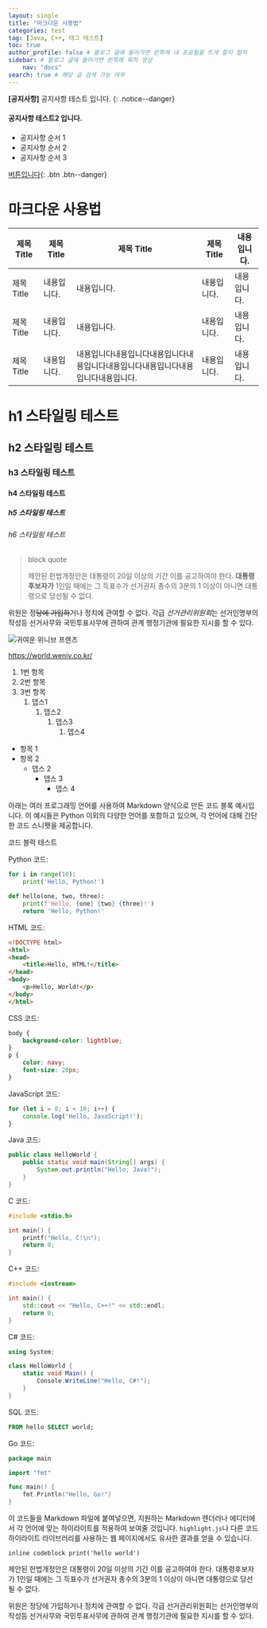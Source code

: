 ```yaml
---
layout: single
title: "마크다운 사용법"
categories: test
tag: [Java, C++, 태그 테스트] 
toc: true
author_profile: false # 블로그 글에 들어가면 왼쪽에 내 프로필을 뜨게 할지 말지
sidebar: # 블로그 글에 들어가면 왼쪽에 목차 생성
    nav: "docs" 
search: true # 해당 글 검색 가능 여부
---
```


**[공지사항]** 공지사항 테스트 입니다.
{: .notice--danger}

<div class= "notice--success"> <!--success = 초록색 -->
<h4>공지사항 테스트2 입니다.</h4>
<ul>
    <li> 공지사항 순서 1</li>
    <li> 공지사항 순서 2</li>
    <li> 공지사항 순서 3</li>
</ul>
</div>


[버튼입니다](https://google.com){: .btn .btn--danger} <!-- 버튼 추가 -->


# 마크다운 사용법

| 제목 Title | 제목 Title | 제목 Title                                  | 제목 Title | 내용입니다. |
| -------- | -------- | ----------------------------------------- | -------- | ------ |
| 제목 Title | 내용입니다.   | 내용입니다.                                    | 내용입니다.   | 내용입니다. |
| 제목 Title | 내용입니다.   | 내용입니다.                                    | 내용입니다.   | 내용입니다. |
| 제목 Title | 내용입니다.   | 내용입니다내용입니다내용입니다내용입니다내용입니다내용입니다내용입니다내용입니다. | 내용입니다.   | 내용입니다. |

# h1 스타일링 테스트

## h2 스타일링 테스트

### h3 스타일링 테스트

#### h4 스타일링 테스트

##### h5 스타일링 테스트

###### h6 스타일링 테스트

> block quote
>
> 제안된 헌법개정안은 대통령이 20일 이상의 기간 이를 공고하여야 한다. **대통령후보자가** 1인일 때에는 그 득표수가 선거권자 총수의 3분의 1 이상이 아니면 대통령으로 당선될 수 없다.

위원은 정~~당에 가입하~~거나 정치에 관여할 수 없다. 각급 *선거관리위원회*는 선거인명부의 작성등 선거사무와 국민투표사무에 관하여 관계 행정기관에 필요한 지시를 할 수 있다.


![귀여운 위니브 프렌즈 ](https://cdn.inflearn.com/public/files/posts/8d4983fa-7dd4-4322-9a56-83df1c8d26bc/%EC%9C%84%EB%8B%88%EB%B8%8C%EC%A6%88.png)

https://world.weniv.co.kr/

1. 1번 항목
2. 2번 항목
3. 3번 항목
    1. 뎁스1
        1. 뎁스2
            1. 뎁스3
                1. 뎁스4

-   항목 1
-   항목 2
    -   뎁스 2
        -   뎁스 3
            -   뎁스 4

아래는 여러 프로그래밍 언어를 사용하여 Markdown 양식으로 만든 코드 블록 예시입니다. 이 예시들은 Python 이외의 다양한 언어를 포함하고 있으며, 각 언어에 대해 간단한 코드 스니펫을 제공합니다.

코드 블럭 테스트

Python 코드:
```python
for i in range(10):
    print('Hello, Python!')

def hello(one, two, three):
    print(f'Hello, {one} {two} {three}!')
    return 'Hello, Python!'
```

HTML 코드:
```html
<!DOCTYPE html>
<html>
<head>
    <title>Hello, HTML!</title>
</head>
<body>
    <p>Hello, World!</p>
</body>
</html>
```

CSS 코드:
```css
body {
    background-color: lightblue;
}
p {
    color: navy;
    font-size: 20px;
}
```

JavaScript 코드:
```javascript
for (let i = 0; i < 10; i++) {
    console.log('Hello, JavaScript!');
}
```

Java 코드:
```java
public class HelloWorld {
    public static void main(String[] args) {
        System.out.println("Hello, Java!");
    }
}
```

C 코드:
```c
#include <stdio.h>

int main() {
    printf("Hello, C!\n");
    return 0;
}
```

C++ 코드:
```cpp
#include <iostream>

int main() {
    std::cout << "Hello, C++!" << std::endl;
    return 0;
}
```

C# 코드:
```csharp
using System;

class HelloWorld {
    static void Main() {
        Console.WriteLine("Hello, C#!");
    }
}
```

SQL 코드:
```sql
FROM hello SELECT world;
```

Go 코드:
```go
package main

import "fmt"

func main() {
    fmt.Println("Hello, Go!")
}
```

이 코드들을 Markdown 파일에 붙여넣으면, 지원하는 Markdown 렌더러나 에디터에서 각 언어에 맞는 하이라이트를 적용하여 보여줄 것입니다. `highlight.js`나 다른 코드 하이라이트 라이브러리를 사용하는 웹 페이지에서도 유사한 결과를 얻을 수 있습니다.

`inline codeblock print('hello world')`

제안된 헌법개정안은 대통령이 20일 이상의 기간 이를 공고하여야 한다. 대통령후보자가 1인일 때에는 그 득표수가 선거권자 총수의 3분의 1 이상이 아니면 대통령으로 당선될 수 없다.

위원은 정당에 가입하거나 정치에 관여할 수 없다. 각급 선거관리위원회는 선거인명부의 작성등 선거사무와 국민투표사무에 관하여 관계 행정기관에 필요한 지시를 할 수 있다.